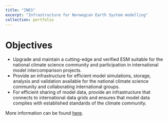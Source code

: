```yaml
---
title: "INES"
excerpt: "Infrastructure for Norwegian Earth System modelling"
collection: portfolio
---
```


# Objectives

- Upgrade and maintain a cutting-edge and verified ESM suitable for the national climate science community and participation in international model intercomparison projects.
- Provide an infrastructure for efficient model simulations, storage, analysis and validation available for the national climate science community and collaborating international groups.
- For efficient sharing of model data, provide an infrastructure that connects to international data grids and ensures that model data complies with established standards of the climate community.

More information can be found [here](https://www.nersc.no/project/ines).

